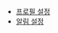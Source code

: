 <div class="tabs">
            <ul>
              <li class="is-active"><a href="/settings/account">프로필 설정</a></li>
              <li><a href="/settings/notification">알림 설정</a></li>
            </ul>
          </div>